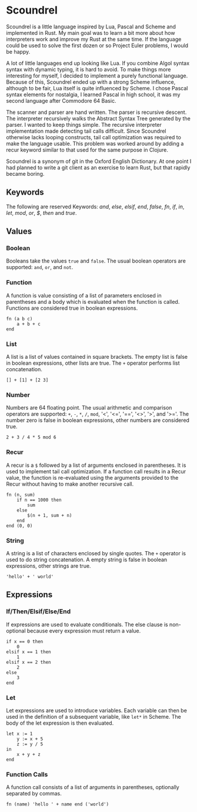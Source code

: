 Scoundrel
=========

Scoundrel is a little language inspired by Lua, Pascal and Scheme and
implemented in Rust. My main goal was to learn a bit more about how
interpreters work and improve my Rust at the same time. If the language could
be used to solve the first dozen or so Project Euler problems, I would be
happy.

A lot of little languages end up looking like Lua. If you combine Algol syntax
syntax with dynamic typing, it is hard to avoid. To make things more
interesting for myself, I decided to implement a purely functional language.
Because of this, Scoundrel ended up with a strong Scheme influence, although
to be fair, Lua itself is quite influenced by Scheme. I chose Pascal syntax
elements for nostalgia, I learned Pascal in high school, it was my second
language after Commodore 64 Basic.

The scanner and parser are hand written. The parser is recursive descent. The
interpreter recursively walks the Abstract Syntax Tree generated by the parser.
I wanted to keep things simple. The recursive interpreter implementation made
detecting tail calls difficult. Since Scoundrel otherwise lacks looping
constructs, tail call optimization was required to make the language usable.
This problem was worked around by adding a recur keyword similar to that used
for the same purpose in Clojure.

Scoundrel is a synonym of git in the Oxford English Dictionary. At one point I
had planned to write a git client as an exercise to learn Rust, but that
rapidly became boring.

Keywords
--------

The following are reserved Keywords: *and*, *else*, *elsif*, *end*, *false*,
*fn*, *if*, *in*, *let*, *mod*, *or*, *$*, *then* and *true*.


Values
------

### Boolean

Booleans take the values `true` and `false`. The usual boolean operators are
supported: `and`, `or`, and `not`.

### Function

A function is value consisting of a list of parameters enclosed in parentheses
and a body which is evaluated when the function is called. Functions are
considered true in boolean expressions.

```
fn (a b c)
    a + b + c
end
```

### List

A list is a list of values contained in square brackets. The empty list is
false in boolean expressions, other lists are true. The `+` operator performs
list concatenation.

```
[] + [1] + [2 3]
```

### Number

Numbers are 64 floating point. The usual arithmetic and comparison operators
are supported: `+`, `-`, `*`, `/`, `mod`, '<', '<=', '==', '<>', '>', and '>='.
The number zero is false in boolean expressions, other numbers are considered
true.

```
2 + 3 / 4 * 5 mod 6
```

### Recur

A recur is a `$` followed by a list of arguments enclosed in parentheses. It
is used to implement tail call optimization. If a function call results in a
Recur value, the function is re-evaluated using the arguments provided to the
Recur without having to make another recursive call.

```
fn (n, sum)
    if n == 1000 then
        sum
    else
        $(n + 1, sum + n)
    end
end (0, 0)

```

### String

A string is a list of characters enclosed by single quotes. The `+` operator
is used to do string concatenation. A empty string is false in boolean
expressions, other strings are true.

```
'hello' + ' world'
```

Expressions
-----------

### If/Then/Elsif/Else/End

If expressions are used to evaluate conditionals. The else clause is
non-optional because every expression must return a value.

```
if x == 0 then
    0
elsif x == 1 then
    1
elsif x == 2 then
    2
else
    3
end

```

### Let

Let expressions are used to introduce variables. Each variable can then be
used in the definition of a subsequent variable, like `let*` in Scheme. The
body of the let expression is then evaluated.

```
let x := 1
    y := x + 5
    z := y / 5
in
    x + y + z
end
```

### Function Calls

A function call consists of a list of arguments in parentheses, optionally
separated by commas.


```
fn (name) 'hello ' + name end ('world')
```
